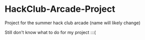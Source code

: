 # HackClub-Arcade-Project

Project for the summer hack club arcade (name will likely change)

Still don't know what to do for my project :::(